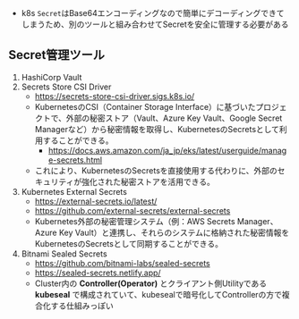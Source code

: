 - k8s `Secret`はBase64エンコーディングなので簡単にデコーディングできてしまうため、別のツールと組み合わせてSecretを安全に管理する必要がある

## Secret管理ツール
1. HashiCorp Vault
2. Secrets Store CSI Driver
   - https://secrets-store-csi-driver.sigs.k8s.io/
   - KubernetesのCSI（Container Storage Interface）に基づいたプロジェクトで、外部の秘密ストア（Vault、Azure Key Vault、Google Secret Managerなど）から秘密情報を取得し、KubernetesのSecretsとして利用することができる。
     - https://docs.aws.amazon.com/ja_jp/eks/latest/userguide/manage-secrets.html
   - これにより、KubernetesのSecretsを直接使用する代わりに、外部のセキュリティが強化された秘密ストアを活用できる。
3. Kubernetes External Secrets
   - https://external-secrets.io/latest/
   - https://github.com/external-secrets/external-secrets
   - Kubernetes外部の秘密管理システム（例：AWS Secrets Manager、Azure Key Vault）と連携し、それらのシステムに格納された秘密情報をKubernetesのSecretsとして同期することができる。
4. Bitnami Sealed Secrets
   - https://github.com/bitnami-labs/sealed-secrets
   - https://sealed-secrets.netlify.app/
   - Cluster内の **Controller(Operator)** とクライアント側Utilityである **kubeseal** で構成されていて、kubesealで暗号化してControllerの方で複合化する仕組みっぽい